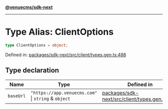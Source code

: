 [**@venuecms/sdk-next**](../Index.md)

***

# Type Alias: ClientOptions

```ts
type ClientOptions = object;
```

Defined in: [packages/sdk-next/src/client/types.gen.ts:488](https://github.com/venuecms/sdk/blob/93f6bf3ae5c71ab7e4dd72baca4ddff927ddbc9f/packages/sdk-next/src/client/types.gen.ts#L488)

## Type declaration

| Name | Type | Defined in |
| ------ | ------ | ------ |
| <a id="baseurl"></a> `baseUrl` | `"https://app.venuecms.com"` \| `string` & `object` | [packages/sdk-next/src/client/types.gen.ts:489](https://github.com/venuecms/sdk/blob/93f6bf3ae5c71ab7e4dd72baca4ddff927ddbc9f/packages/sdk-next/src/client/types.gen.ts#L489) |
